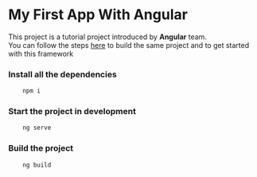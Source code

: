 # My First App With Angular
This project is a tutorial project introduced by **Angular** team.<br />
You can follow the steps [here](https://angular.io/start) to build the same project and to get started with this framework<br />

### Install all the dependencies
```sh
    npm i
```

### Start the project in development
```sh
    ng serve
```

### Build the project
```sh
    ng build
```